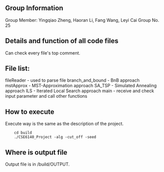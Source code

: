 ## Group Information
Group Member: Yingqiao Zheng, Haoran Li, Fang Wang, Leyi Cai
Group No. 25

## Details and function of all code files
Can check every file's top comment.

## File list:
fileReader - used to parse file
branch_and_bound - BnB approach
mstApprox - MST-Approximation approach
SA_TSP - Simulated Annealing approach
ILS - Iterated Local Search approach
main - receive and check input parameter and call other functions

## How to execute
Execute way is the same as the description of the project.
```
	cd build
	./CSE6140_Project -alg -cut_off -seed

```

## Where is output file
Output file is in /build/OUTPUT.